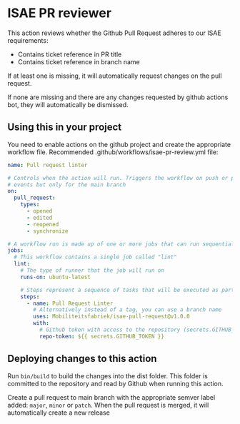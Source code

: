# ISAE PR reviewer

This action reviews whether the Github Pull Request adheres to our ISAE requirements:

* Contains ticket reference in PR title
* Contains ticket reference in branch name

If at least one is missing, it will automatically request changes on the pull request.

If none are missing and there are any changes requested by github actions bot, they will automatically be dismissed.

## Using this in your project

You need to enable actions on the github project and create the appropriate workflow file.
Recommended .github/workflows/isae-pr-review.yml file:

```yaml
name: Pull request linter

# Controls when the action will run. Triggers the workflow on push or pull request
# events but only for the main branch
on:
  pull_request:
    types: 
      - opened
      - edited
      - reopened
      - synchronize

# A workflow run is made up of one or more jobs that can run sequentially or in parallel
jobs:
  # This workflow contains a single job called "lint"
  lint:
    # The type of runner that the job will run on
    runs-on: ubuntu-latest

    # Steps represent a sequence of tasks that will be executed as part of the job
    steps:
      - name: Pull Request Linter
        # Alternatively instead of a tag, you can use a branch name
        uses: Mobiliteitsfabriek/isae-pull-request@v1.0.0
        with:
          # Github token with access to the repository (secrets.GITHUB_TOKEN).
          repo-token: ${{ secrets.GITHUB_TOKEN }}
```

## Deploying changes to this action

Run `bin/build` to build the changes into the dist folder. This folder is committed to the repository and read by
Github when running this action.

Create a pull request to main branch with the appropriate semver label added: `major`, `minor` or `patch`.
When the pull request is merged, it will automatically create a new release
